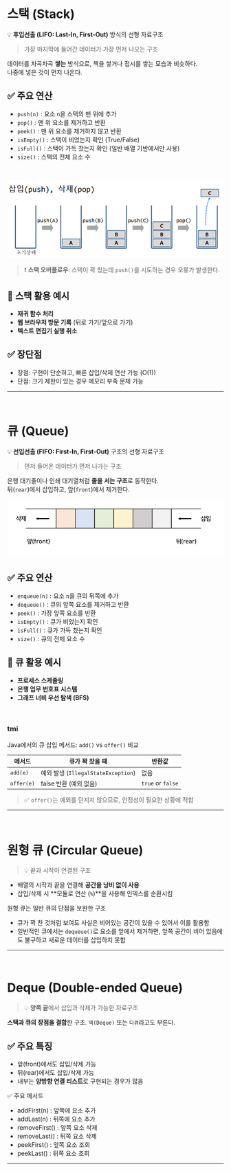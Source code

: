 # 스택 (Stack)

💡 **후입선출 (LIFO: Last-In, First-Out)** 방식의 선형 자료구조  
> 가장 마지막에 들어간 데이터가 가장 먼저 나오는 구조

데이터를 차곡차곡 **쌓는** 방식으로, 책을 쌓거나 접시를 쌓는 모습과 비슷하다.  
나중에 넣은 것이 먼저 나온다.

## ✅ 주요 연산
- `push(n)` : 요소 `n`을 스택의 맨 위에 추가
- `pop()` : 맨 위 요소를 제거하고 반환
- `peek()` : 맨 위 요소를 제거하지 않고 반환
- `isEmpty()` : 스택이 비었는지 확인 (True/False)
- `isFull()` : 스택이 가득 찼는지 확인 (일반 배열 기반에서만 사용)
- `size()` : 스택의 전체 요소 수
<br/>  

![텍스트](https://github.com/IT-s-CodingTest-Study/summary/blob/main/%ED%95%98%EB%82%98/1%EC%A3%BC%EC%B0%A8/img/%EC%8A%A4%ED%83%9D.png?raw=true)

> ❗ **스택 오버플로우**: 스택이 꽉 찼는데 `push()`를 시도하는 경우 오류가 발생한다.
 
## 📌 스택 활용 예시

-  **재귀 함수 처리** 
-  **웹 브라우저 방문 기록** (뒤로 가기/앞으로 가기)
- **텍스트 편집기 실행 취소** 

## ✅ 장단점

- 장점: 구현이 단순하고, 빠른 삽입/삭제 연산 가능 (O(1))
- 단점: 크기 제한이 있는 경우 메모리 부족 문제 가능

---

<br/>  

# 큐 (Queue)

 💡 **선입선출 (FIFO: First-In, First-Out)** 구조의 선형 자료구조  
> 먼저 들어온 데이터가 먼저 나가는 구조

은행 대기줄이나 인쇄 대기열처럼 **줄을 서는 구조**로 동작한다.  
뒤(`rear`)에서 삽입하고, 앞(`front`)에서 제거한다.

![텍스트](https://github.com/IT-s-CodingTest-Study/summary/blob/main/%ED%95%98%EB%82%98/1%EC%A3%BC%EC%B0%A8/img/%ED%81%901.png?raw=true)


## ✅ 주요 연산  
- `enqueue(n)` : 요소 `n`을 큐의 뒤쪽에 추가
- `dequeue()` : 큐의 앞쪽 요소를 제거하고 반환
- `peek()` : 가장 앞쪽 요소를 반환
- `isEmpty()` : 큐가 비었는지 확인
- `isFull()` : 큐가 가득 찼는지 확인
- `size()` : 큐의 전체 요소 수

## 📌 큐 활용 예시

-  **프로세스 스케줄링**
-  **은행 업무 번호표 시스템**
-  **그래프 너비 우선 탐색 (BFS)**  
<br/>  

### tmi  
Java에서의 큐 삽입 메서드: `add()` vs `offer()` 비교

| 메서드 | 큐가 꽉 찼을 때 | 반환값 |
|--------|------------------|--------|
| `add(e)` | 예외 발생 (`IllegalStateException`) | 없음 |
| `offer(e)` | false 반환 (예외 없음) | `true` or `false` |

> ✅ `offer()`는 예외를 던지지 않으므로, 안정성이 필요한 상황에 적합

---

<br/>  

# 원형 큐 (Circular Queue)

> 💡 끝과 시작이 연결된 구조

- 배열의 시작과 끝을 연결해 **공간을 낭비 없이 사용**
- 삽입/삭제 시 **모듈로 연산 (`%`)**을 사용해 인덱스를 순환시킴

 원형 큐는 일반 큐의 단점을 보완한 구조  
 - 큐가 꽉 찬 것처럼 보여도 사실은 비어있는 공간이 있을 수 있어서 이를 활용함  
 - 일반적인 큐에서는 `dequeue()`로 요소를 앞에서 제거하면, 앞쪽 공간이 비어 있음에도 불구하고 새로운 데이터를 삽입하지 못함

---

<br/>  

# Deque (Double-ended Queue)

> 💡 **양쪽 끝**에서 삽입과 삭제가 가능한 자료구조

**스택과 큐의 장점을 결합**한 구조. `덱(Deque)` 또는 `디큐`라고도 부른다.

## ✅ 주요 특징

- 앞(front)에서도 삽입/삭제 가능
- 뒤(rear)에서도 삽입/삭제 가능
- 내부는 **양방향 연결 리스트**로 구현되는 경우가 많음

✅ 주요 메서드
- addFirst(n) : 앞쪽에 요소 추가
- addLast(n) : 뒤쪽에 요소 추가
- removeFirst() : 앞쪽 요소 삭제
- removeLast() : 뒤쪽 요소 삭제
- peekFirst() : 앞쪽 요소 조회
- peekLast() : 뒤쪽 요소 조회
---
